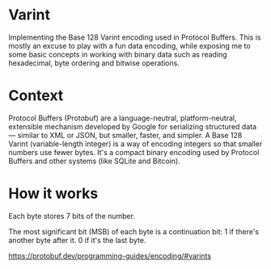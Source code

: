 # Varint

Implementing the Base 128 Varint encoding used in Protocol Buffers. This is mostly an excuse to play with a fun data encoding, while exposing me to some basic concepts in working with binary data such as reading hexadecimal, byte ordering and bitwise operations.

# Context

Protocol Buffers (Protobuf) are a language-neutral, platform-neutral, extensible mechanism developed by Google for serializing structured data — similar to XML or JSON, but smaller, faster, and simpler.
A Base 128 Varint (variable-length integer) is a way of encoding integers so that smaller numbers use fewer bytes. It's a compact binary encoding used by Protocol Buffers and other systems (like SQLite and Bitcoin).

# How it works

Each byte stores 7 bits of the number.

The most significant bit (MSB) of each byte is a continuation bit:
1 if there's another byte after it.
0 if it's the last byte.

https://protobuf.dev/programming-guides/encoding/#varints
